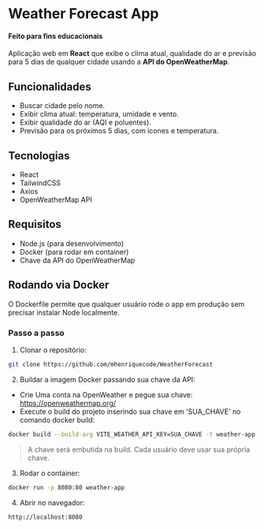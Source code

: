 # Weather Forecast App
#### Feito para fins educacionais
Aplicação web em **React** que exibe o clima atual, qualidade do ar e previsão para 5 dias de qualquer cidade usando a **API do OpenWeatherMap**.


##  Funcionalidades
- Buscar cidade pelo nome.
- Exibir clima atual: temperatura, umidade e vento.
- Exibir qualidade do ar (AQI e poluentes).
- Previsão para os próximos 5 dias, com ícones e temperatura.


## Tecnologias
- React
- TailwindCSS
- Axios
- OpenWeatherMap API

## Requisitos
- Node.js (para desenvolvimento)
- Docker (para rodar em container)
- Chave da API do OpenWeatherMap

## Rodando via Docker

O Dockerfile permite que qualquer usuário rode o app em produção sem precisar instalar Node localmente.

### Passo a passo

1. Clonar o repositório:
```bash
git clone https://github.com/mhenriquecode/WeatherForecast
```
2. Buildar a imagem Docker passando sua chave da API:
- Crie Uma conta na OpenWeather e pegue sua chave: https://openweathermap.org/
- Execute o build do projeto inserindo sua chave em 'SUA_CHAVE' no comando docker build:
```bash
docker build --build-arg VITE_WEATHER_API_KEY=SUA_CHAVE -t weather-app .
```
> A chave será embutida na build. Cada usuário deve usar sua própria chave.

3. Rodar o container:

```bash
docker run -p 8080:80 weather-app
```

4. Abrir no navegador:

```
http://localhost:8080
```
